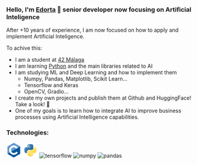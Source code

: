 
### Hello, I'm [Edorta](https://www.linkedin.com/in/edortagarcia/) 👋 senior developer now focusing on Artificial Inteligence

After +10 years of experience, I am now focused on how to apply and implement Artificial Inteligence.

To achive this:
- I am a student at [42 Málaga](https://www.42malaga.com/)
- I am learning [Python](https://www.python.org/) and the main libraries related to AI
- I am studying ML and Deep Learning and how to implement them
  - Numpy, Pandas, Matplotlib, Scikit Learn...
  - Tensorflow and Keras
  - OpenCV, Gradio...
- I create my own projects and publish them at Github and HuggingFace! Take a look! 👀
- One of my goals is to learn how to integrate AI to improve business processes using Artificial Intelligence capabilities.

<h3 align="left">Technologies:</h3>
<p align="left">
  <img src="https://raw.githubusercontent.com/devicons/devicon/master/icons/c/c-original.svg" alt="c" width="40" height="40"/>
  <img src="https://raw.githubusercontent.com/devicons/devicon/master/icons/python/python-original.svg" alt="python" width="40" height="40"/>
  <img src="https://user-images.githubusercontent.com/25181517/223639822-2a01e63a-a7f9-4a39-8930-61431541bc06.png" alt="tensorflow" width="40" height="40"/>
  <img src="https://upload.wikimedia.org/wikipedia/commons/thumb/3/31/NumPy_logo_2020.svg/2560px-NumPy_logo_2020.svg.png" alt="numpy" width="90" height="40"/>
  <img src="https://upload.wikimedia.org/wikipedia/commons/thumb/e/ed/Pandas_logo.svg/2560px-Pandas_logo.svg.png" alt="pandas" width="90" height="40"/>
</p>
